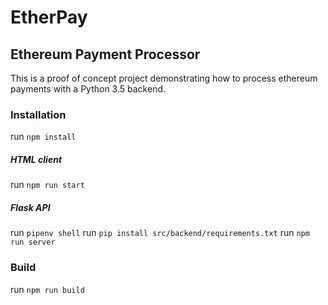 # EtherPay
## Ethereum Payment Processor

This is a proof of concept project demonstrating how to process ethereum payments with a Python 3.5 backend.

### Installation
run `npm install`

##### HTML client
run `npm run start`

##### Flask API
run `pipenv shell`
run `pip install src/backend/requirements.txt`
run `npm run server`

### Build
run `npm run build`
